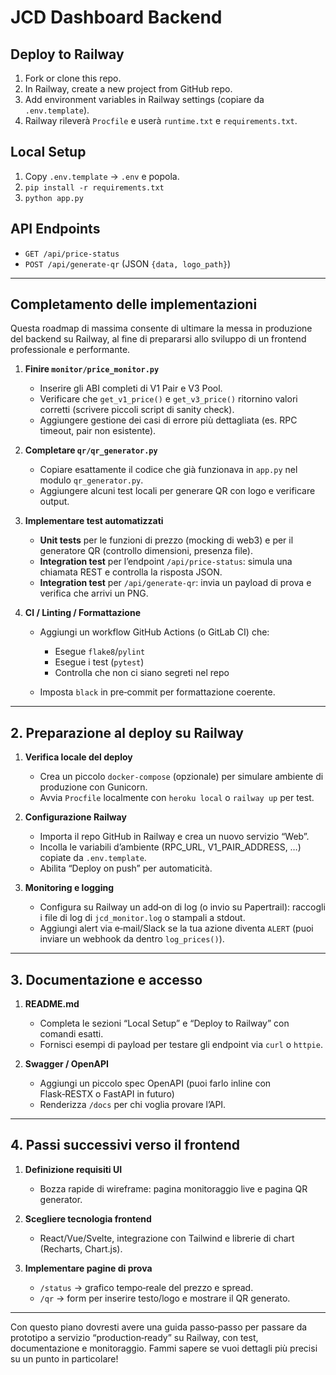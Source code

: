 # JCD Dashboard Backend

## Deploy to Railway
1. Fork or clone this repo.
2. In Railway, create a new project from GitHub repo.
3. Add environment variables in Railway settings (copiare da `.env.template`).
4. Railway rileverà `Procfile` e userà `runtime.txt` e `requirements.txt`.

## Local Setup
1. Copy `.env.template` → `.env` e popola.
2. `pip install -r requirements.txt`
3. `python app.py`

## API Endpoints
- `GET /api/price-status`
- `POST /api/generate-qr` (JSON `{data, logo_path}`)

---

## Completamento delle implementazioni
Questa roadmap di massima consente di ultimare la messa in produzione del backend su Railway, al fine di prepararsi allo sviluppo di un frontend professionale e performante.

1. **Finire `monitor/price_monitor.py`**

   * Inserire gli ABI completi di V1 Pair e V3 Pool.
   * Verificare che `get_v1_price()` e `get_v3_price()` ritornino valori corretti (scrivere piccoli script di sanity check).
   * Aggiungere gestione dei casi di errore più dettagliata (es. RPC timeout, pair non esistente).

2. **Completare `qr/qr_generator.py`**

   * Copiare esattamente il codice che già funzionava in `app.py` nel modulo `qr_generator.py`.
   * Aggiungere alcuni test locali per generare QR con logo e verificare output.

3. **Implementare test automatizzati**

   * **Unit tests** per le funzioni di prezzo (mocking di web3) e per il generatore QR (controllo dimensioni, presenza file).
   * **Integration test** per l’endpoint `/api/price-status`: simula una chiamata REST e controlla la risposta JSON.
   * **Integration test** per `/api/generate-qr`: invia un payload di prova e verifica che arrivi un PNG.

4. **CI / Linting / Formattazione**

   * Aggiungi un workflow GitHub Actions (o GitLab CI) che:

     * Esegue `flake8`/`pylint`
     * Esegue i test (`pytest`)
     * Controlla che non ci siano segreti nel repo
   * Imposta `black` in pre‑commit per formattazione coerente.

---

## 2. Preparazione al deploy su Railway

1. **Verifica locale del deploy**

   * Crea un piccolo `docker-compose` (opzionale) per simulare ambiente di produzione con Gunicorn.
   * Avvia `Procfile` localmente con `heroku local` o `railway up` per test.

2. **Configurazione Railway**

   * Importa il repo GitHub in Railway e crea un nuovo servizio “Web”.
   * Incolla le variabili d’ambiente (RPC\_URL, V1\_PAIR\_ADDRESS, …) copiate da `.env.template`.
   * Abilita “Deploy on push” per automaticità.

3. **Monitoring e logging**

   * Configura su Railway un add‑on di log (o invio su Papertrail): raccogli i file di log di `jcd_monitor.log` o stampali a stdout.
   * Aggiungi alert via e‑mail/Slack se la tua azione diventa `ALERT` (puoi inviare un webhook da dentro `log_prices()`).

---

## 3. Documentazione e accesso

1. **README.md**

   * Completa le sezioni “Local Setup” e “Deploy to Railway” con comandi esatti.
   * Fornisci esempi di payload per testare gli endpoint via `curl` o `httpie`.

2. **Swagger / OpenAPI**

   * Aggiungi un piccolo spec OpenAPI (puoi farlo inline con Flask‑RESTX o FastAPI in futuro)
   * Renderizza `/docs` per chi voglia provare l’API.

---

## 4. Passi successivi verso il frontend

1. **Definizione requisiti UI**

   * Bozza rapide di wireframe: pagina monitoraggio live e pagina QR generator.
2. **Scegliere tecnologia frontend**

   * React/Vue/Svelte, integrazione con Tailwind e librerie di chart (Recharts, Chart.js).
3. **Implementare pagine di prova**

   * `/status` → grafico tempo‑reale del prezzo e spread.
   * `/qr` → form per inserire testo/logo e mostrare il QR generato.

---

Con questo piano dovresti avere una guida passo‑passo per passare da prototipo a servizio “production‑ready” su Railway, con test, documentazione e monitoraggio. Fammi sapere se vuoi dettagli più precisi su un punto in particolare!
